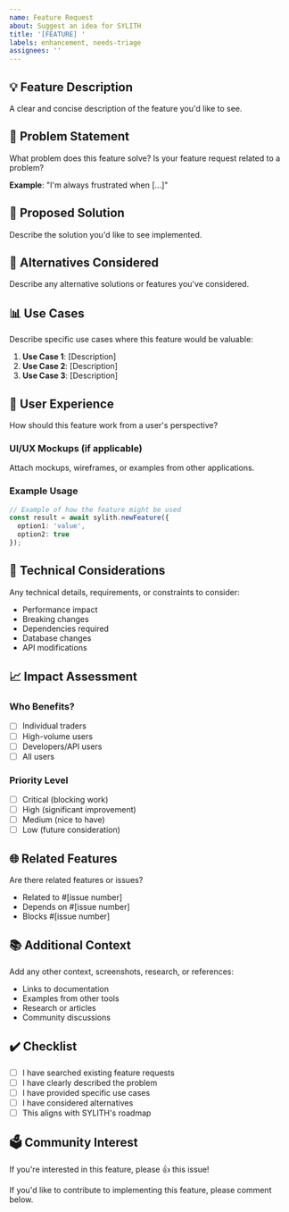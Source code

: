 ```yaml
---
name: Feature Request
about: Suggest an idea for SYLITH
title: '[FEATURE] '
labels: enhancement, needs-triage
assignees: ''
---
```


## 💡 Feature Description

A clear and concise description of the feature you'd like to see.

## 🎯 Problem Statement

What problem does this feature solve? Is your feature request related to a problem?

**Example**: "I'm always frustrated when [...]"

## 🚀 Proposed Solution

Describe the solution you'd like to see implemented.

## 🔄 Alternatives Considered

Describe any alternative solutions or features you've considered.

## 📊 Use Cases

Describe specific use cases where this feature would be valuable:

1. **Use Case 1**: [Description]
2. **Use Case 2**: [Description]
3. **Use Case 3**: [Description]

## 🎨 User Experience

How should this feature work from a user's perspective?

### UI/UX Mockups (if applicable)

Attach mockups, wireframes, or examples from other applications.

### Example Usage

```typescript
// Example of how the feature might be used
const result = await sylith.newFeature({
  option1: 'value',
  option2: true
});
```

## 🔧 Technical Considerations

Any technical details, requirements, or constraints to consider:

- Performance impact
- Breaking changes
- Dependencies required
- Database changes
- API modifications

## 📈 Impact Assessment

### Who Benefits?

- [ ] Individual traders
- [ ] High-volume users
- [ ] Developers/API users
- [ ] All users

### Priority Level

- [ ] Critical (blocking work)
- [ ] High (significant improvement)
- [ ] Medium (nice to have)
- [ ] Low (future consideration)

## 🌐 Related Features

Are there related features or issues?

- Related to #[issue number]
- Depends on #[issue number]
- Blocks #[issue number]

## 📚 Additional Context

Add any other context, screenshots, research, or references:

- Links to documentation
- Examples from other tools
- Research or articles
- Community discussions

## ✔️ Checklist

- [ ] I have searched existing feature requests
- [ ] I have clearly described the problem
- [ ] I have provided specific use cases
- [ ] I have considered alternatives
- [ ] This aligns with SYLITH's roadmap

## 🗳️ Community Interest

If you're interested in this feature, please 👍 this issue!

If you'd like to contribute to implementing this feature, please comment below.
